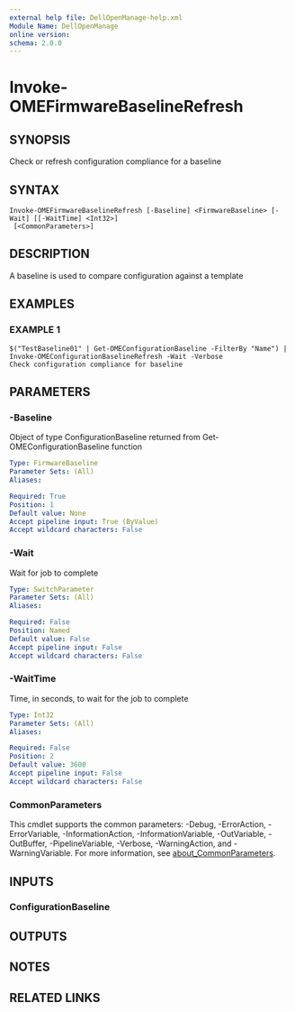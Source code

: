 ```yaml
---
external help file: DellOpenManage-help.xml
Module Name: DellOpenManage
online version:
schema: 2.0.0
---
```


# Invoke-OMEFirmwareBaselineRefresh

## SYNOPSIS
Check or refresh configuration compliance for a baseline

## SYNTAX

```
Invoke-OMEFirmwareBaselineRefresh [-Baseline] <FirmwareBaseline> [-Wait] [[-WaitTime] <Int32>]
 [<CommonParameters>]
```

## DESCRIPTION
A baseline is used to compare configuration against a template

## EXAMPLES

### EXAMPLE 1
```
$("TestBaseline01" | Get-OMEConfigurationBaseline -FilterBy "Name") | Invoke-OMEConfigurationBaselineRefresh -Wait -Verbose
Check configuration compliance for baseline
```

## PARAMETERS

### -Baseline
Object of type ConfigurationBaseline returned from Get-OMEConfigurationBaseline function

```yaml
Type: FirmwareBaseline
Parameter Sets: (All)
Aliases:

Required: True
Position: 1
Default value: None
Accept pipeline input: True (ByValue)
Accept wildcard characters: False
```

### -Wait
Wait for job to complete

```yaml
Type: SwitchParameter
Parameter Sets: (All)
Aliases:

Required: False
Position: Named
Default value: False
Accept pipeline input: False
Accept wildcard characters: False
```

### -WaitTime
Time, in seconds, to wait for the job to complete

```yaml
Type: Int32
Parameter Sets: (All)
Aliases:

Required: False
Position: 2
Default value: 3600
Accept pipeline input: False
Accept wildcard characters: False
```

### CommonParameters
This cmdlet supports the common parameters: -Debug, -ErrorAction, -ErrorVariable, -InformationAction, -InformationVariable, -OutVariable, -OutBuffer, -PipelineVariable, -Verbose, -WarningAction, and -WarningVariable. For more information, see [about_CommonParameters](http://go.microsoft.com/fwlink/?LinkID=113216).

## INPUTS

### ConfigurationBaseline
## OUTPUTS

## NOTES

## RELATED LINKS
